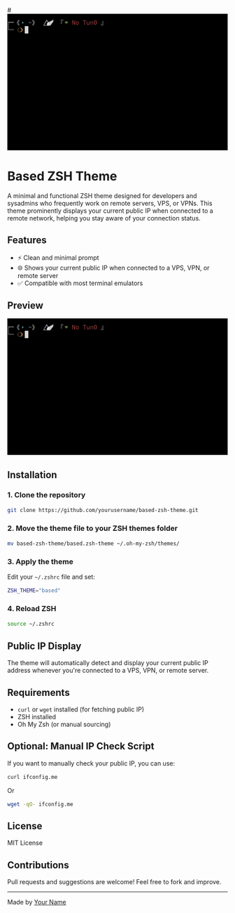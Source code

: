 #![Preview](./image.png)

# Based ZSH Theme

A minimal and functional ZSH theme designed for developers and sysadmins who frequently work on remote servers, VPS, or VPNs. This theme prominently displays your current public IP when connected to a remote network, helping you stay aware of your connection status.

## Features

* ⚡ Clean and minimal prompt
* 🌐 Shows your current public IP when connected to a VPS, VPN, or remote server
* ✅ Compatible with most terminal emulators

## Preview

![Theme Preview](./image.png)

## Installation

### 1. Clone the repository

```bash
git clone https://github.com/yourusername/based-zsh-theme.git
```

### 2. Move the theme file to your ZSH themes folder

```bash
mv based-zsh-theme/based.zsh-theme ~/.oh-my-zsh/themes/
```

### 3. Apply the theme

Edit your `~/.zshrc` file and set:

```bash
ZSH_THEME="based"
```

### 4. Reload ZSH

```bash
source ~/.zshrc
```

## Public IP Display

The theme will automatically detect and display your current public IP address whenever you're connected to a VPS, VPN, or remote server.

## Requirements

* `curl` or `wget` installed (for fetching public IP)
* ZSH installed
* Oh My Zsh (or manual sourcing)

## Optional: Manual IP Check Script

If you want to manually check your public IP, you can use:

```bash
curl ifconfig.me
```

Or

```bash
wget -qO- ifconfig.me
```

## License

MIT License

## Contributions

Pull requests and suggestions are welcome! Feel free to fork and improve.

---

Made by [Your Name](https://github.com/yourusername)

